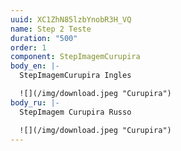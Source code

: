 ```yaml
---
uuid: XC1ZhN85lzbYnobR3H_VQ
name: Step 2 Teste
duration: "500"
order: 1
component: StepImagemCurupira
body_en: |-
  StepImagemCurupira Ingles

  ![](/img/download.jpeg "Curupira")
body_ru: |-
  StepImagem Curupira Russo

  ![](/img/download.jpeg "Curupira")
---
```

